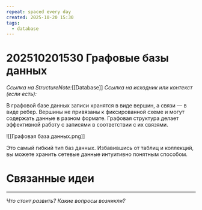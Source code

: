 ```yaml
---
repeat: spaced every day
created: 2025-10-20 15:30
tags:
  - database
---
```

# 202510201530 Графовые базы данных

*Ссылка на StructureNote:*[[Database]]
*Ссылка на исходник или контекст (если есть):*

В графовой базе данных записи хранятся в виде вершин, а связи — в виде ребер. Вершины не привязаны к фиксированной схеме и могут содержать данные в разном формате. Графовая структура делает эффективной работу с записями в соответствии с их связями.

![[Графовая база данных.png]]

Это самый гибкий тип баз данных. Избавившись от таблиц и коллекций, вы можете хранить сетевые данные интуитивно понятным способом.

# Связанные идеи

---

*Что стоит развить? Какие вопросы возникли?*
